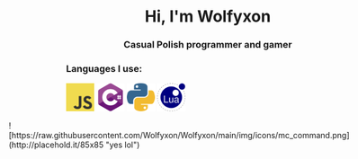 <h1 align="center">Hi, I'm Wolfyxon</h1>
<h3 align="center">Casual Polish programmer and gamer</h3>

<p>
   
<p>

<h3 align="left">Languages I use:</h3>
<p>
    <img src="https://raw.githubusercontent.com/Wolfyxon/Wolfyxon/main/img/icons/js.png" width="50px" height="50px">
    <img src="https://raw.githubusercontent.com/Wolfyxon/Wolfyxon/main/img/icons/cs.png" width="50px" height="50px">
    <img src="https://raw.githubusercontent.com/Wolfyxon/Wolfyxon/main/img/icons/py.png" width="50px" height="50px">
    <img src="https://raw.githubusercontent.com/Wolfyxon/Wolfyxon/main/img/icons/lua.png" width="50px" height="50px">
    <!-- <img src="https://raw.githubusercontent.com/Wolfyxon/Wolfyxon/main/img/icons/mc_command.png" width="50px" height="50px"> -->
   
   <div style="float: right">
    ![https://raw.githubusercontent.com/Wolfyxon/Wolfyxon/main/img/icons/mc_command.png](http://placehold.it/85x85 "yes lol")
   </div>


   
 </p>
